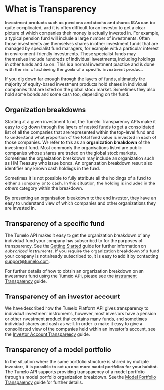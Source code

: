 # What is Transparency

Investment products such as pensions and stocks and shares ISAs can be quite complicated, and it is often difficult for an investor to get a clear picture of which companies their money is actually invested in. For example, a typical pension fund will include a large number of investments. Often those investments are themselves shares in other investment funds that are managed by specialist fund managers, for example with a particular interest in environment-friendly investments. These specialist funds may themselves include hundreds of individual investments, including holdings in other funds and so on. This is a normal investment practice and is done with the aim of achieving the goals of a specific investment product. 

If you dig down far enough through the layers of funds, ultimately the majority of equity-based investment products hold shares in individual companies that are listed on the global stock market. Sometimes they also hold some bonds and some cash too, depending on the fund.

## Organization breakdowns

Starting at a given investment fund, the Tumelo Transparency APIs make it easy to dig down through the layers of nested funds to get a consolidated list of all the companies that are represented within the top-level fund and to understand what proportion of the total fund value is invested in each of those companies. We refer to this as an **organization breakdown** of the investment fund. Most commonly the organisations listed are public companies whose shares are traded on the global stock markets. Sometimes the organization breakdown may include an organization such as HM Treasury who issue bonds. An organization breakdown result also identifies any known cash holdings in the fund.

Sometimes it is not possible to fully attribute all the holdings of a fund to either a company or to cash. In this situation, the holding is included in the *others* category within the breakdown.

By presenting an organisation breakdown to the end investor, they have an easy to understand view of which companies and other organizations they are invested in. 

## Transparency of a specific fund

The Tumelo API makes it easy to get the organization breakdown of any individual fund your company has subscribed to for the purposes of transparency. See the [Getting Started](../Getting_Started/README.md) guide for further information on *subscribed instruments*. If you require the organization breakdown of a fund your company is not already subscribed to, it is easy to add it by contacting [support@tumelo.com](mailto:support@tumelo.com).

For further details of how to obtain an organization breakdown on an investment fund using the Tumelo API, please see the [Instrument Transparency](../Instrument_Transparency/README.md) guide.

## Transparency of an investor account

We have described how the Tumelo Platform API gives transparency to individual investment instruments, however, most investors have a pension or other investment product that contains many funds, and sometimes individual shares and cash as well. In order to make it easy to give a consolidated view of the companies held within an investor's account, see the [Investor Account Transparency](../Investor_Account_Transparency/README.md) guide.

## Transparency of a model portfolio

In the situation where the same portfolio structure is shared by multiple investors, it is possible to set up one more model portfolios for your habitat. The Tumelo API supports providing transparency of a model portfolio through a model portfolio organization breakdown. See the [Model Portfolio Transparency](../Model_Portfolio_Transparency/README.md) guide for further details.